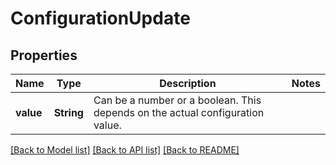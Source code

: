 # ConfigurationUpdate

## Properties

Name | Type | Description | Notes
------------ | ------------- | ------------- | -------------
**value** | **String** | Can be a number or a boolean. This depends on the actual configuration value. | 

[[Back to Model list]](../README.md#documentation-for-models) [[Back to API list]](../README.md#documentation-for-api-endpoints) [[Back to README]](../README.md)


